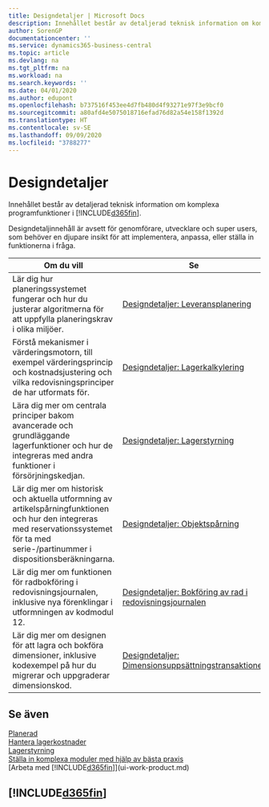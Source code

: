 ```yaml
---
title: Designdetaljer | Microsoft Docs
description: Innehållet består av detaljerad teknisk information om komplexa programfunktioner i Business Central.
author: SorenGP
documentationcenter: ''
ms.service: dynamics365-business-central
ms.topic: article
ms.devlang: na
ms.tgt_pltfrm: na
ms.workload: na
ms.search.keywords: ''
ms.date: 04/01/2020
ms.author: edupont
ms.openlocfilehash: b737516f453ee4d7fb480d4f93271e97f3e9bcf0
ms.sourcegitcommit: a80afd4e5075018716efad76d82a54e158f1392d
ms.translationtype: HT
ms.contentlocale: sv-SE
ms.lasthandoff: 09/09/2020
ms.locfileid: "3788277"
---
```

# <a name="design-details"></a>Designdetaljer
Innehållet består av detaljerad teknisk information om komplexa programfunktioner i [!INCLUDE[d365fin](includes/d365fin_md.md)].  

 Designdetaljinnehåll är avsett för genomförare, utvecklare och super users, som behöver en djupare insikt för att implementera, anpassa, eller ställa in funktionerna i fråga.  

|**Om du vill**|**Se**|  
|------------|-------------|  
|Lär dig hur planeringssystemet fungerar och hur du justerar algoritmerna för att uppfylla planeringskrav i olika miljöer.|[Designdetaljer: Leveransplanering](design-details-supply-planning.md)|  
|Förstå mekanismer i värderingsmotorn, till exempel värderingsprincip och kostnadsjustering och vilka redovisningsprinciper de har utformats för.|[Designdetaljer: Lagerkalkylering](design-details-inventory-costing.md)|  
|Lära dig mer om centrala principer bakom avancerade och grundläggande lagerfunktioner och hur de integreras med andra funktioner i försörjningskedjan.|[Designdetaljer: Lagerstyrning](design-details-warehouse-management.md)|  
|Lär dig mer om historisk och aktuella utformning av artikelspårningfunktionen och hur den integreras med reservationssystemet för ta med serie-/partinummer i dispositionsberäkningarna.|[Designdetaljer: Objektspårning](design-details-item-tracking.md)|  
|Lär dig mer om funktionen för radbokföring i redovisningsjournalen, inklusive nya förenklingar i utformningen av kodmodul 12.|[Designdetaljer: Bokföring av rad i redovisningsjournalen](design-details-general-journal-post-line.md)|
|Lär dig mer om designen för att lagra och bokföra dimensioner, inklusive kodexempel på hur du migrerar och uppgraderar dimensionskod.|[Designdetaljer: Dimensionsuppsättningstransaktioner](design-details-dimension-set-entries.md)| 

## <a name="see-also"></a>Se även  
 [Planerad](production-planning.md)   
 [Hantera lagerkostnader](finance-manage-inventory-costs.md)   
 [Lagerstyrning](warehouse-manage-warehouse.md)   
 [Ställa in komplexa moduler med hjälp av bästa praxis](set-up-complex-application-areas-using-best-practices.md)  
 [Arbeta med [!INCLUDE[d365fin](includes/d365fin_md.md)]](ui-work-product.md)

 ## [!INCLUDE[d365fin](includes/free_trial_md.md)]  
